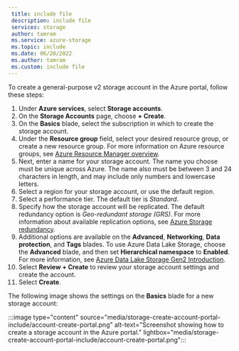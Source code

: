 ```yaml
---
 title: include file
 description: include file
 services: storage
 author: tamram
 ms.service: azure-storage
 ms.topic: include
 ms.date: 06/20/2022
 ms.author: tamram
 ms.custom: include file
---
```


To create a general-purpose v2 storage account in the Azure portal, follow these steps:

1. Under **Azure services**, select **Storage accounts**.
1. On the **Storage Accounts** page, choose **+ Create**.
1. On the **Basics** blade, select the subscription in which to create the storage account.
1. Under the **Resource group** field, select your desired resource group, or create a new resource group. For more information on Azure resource groups, see [Azure Resource Manager overview](../articles/azure-resource-manager/management/overview.md).
1. Next, enter a name for your storage account. The name you choose must be unique across Azure. The name also must be between 3 and 24 characters in length, and may include only numbers and lowercase letters.
1. Select a region for your storage account, or use the default region.
1. Select a performance tier. The default tier is *Standard*.
1. Specify how the storage account will be replicated. The default redundancy option is *Geo-redundant storage (GRS)*. For more information about available replication options, see [Azure Storage redundancy](../articles/storage/common/storage-redundancy.md).
1. Additional options are available on the **Advanced**, **Networking**, **Data protection**, and **Tags** blades. To use Azure Data Lake Storage, choose the **Advanced** blade, and then set **Hierarchical namespace** to **Enabled**. For more information, see [Azure Data Lake Storage Gen2 Introduction](../articles/storage/blobs/data-lake-storage-introduction.md).
1. Select **Review + Create** to review your storage account settings and create the account.
1. Select **Create**.

The following image shows the settings on the **Basics** blade for a new storage account:

:::image type="content" source="media/storage-create-account-portal-include/account-create-portal.png" alt-text="Screenshot showing how to create a storage account in the Azure portal." lightbox="media/storage-create-account-portal-include/account-create-portal.png":::
